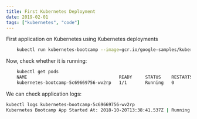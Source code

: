 ```yaml
---
title: First Kubernetes Deployment
date: 2019-02-01
tags: ["kubernetes", "code"]
---
```


First application on Kubernetes using Kubernetes deployments

<!--more-->

```sh
    kubectl run kubernetes-bootcamp --image=gcr.io/google-samples/kubernetes-bootcamp:v1 --port=8080
```

Now, check whether it is running:
```sh
    kubectl get pods
    NAME                                   READY     STATUS    RESTARTS   AGE
    kubernetes-bootcamp-5c69669756-wv2rp   1/1       Running   0          11s
```

We can check application logs:
```sh
kubectl logs kubernetes-bootcamp-5c69669756-wv2rp
Kubernetes Bootcamp App Started At: 2018-10-20T13:38:41.537Z | Running On:  kubernetes-bootcamp-5c69669756-wv2rp
```
 
